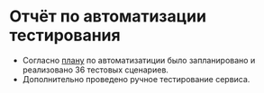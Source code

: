 # Отчёт по автоматизации тестирования
- Согласно [плану](https://github.com/komaroff74/Diplom/blob/main/README.md) по автоматизатиции было запланировано и реализовано 36 тестовых сценариев.
- Дополнительно проведено ручное тестирование сервиса.
